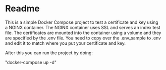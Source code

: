 # Readme

This is a simple Docker Compose project to test a certificate and key using a NGINX container. The NGINX container uses SSL and serves an index test file. The certificates are mounted into the container using a volume and they are specified by the .env file. You need to copy over the .env_sample to .env and edit it to match where you put your certificate and key.

After this you can run the project by doing:

"docker-compose up -d"
